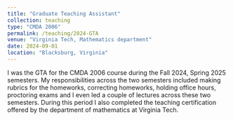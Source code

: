 ```yaml
---
title: "Graduate Teaching Assistant"
collection: teaching
type: "CMDA 2006"
permalink: /teaching/2024-GTA
venue: "Virginia Tech, Mathematics department"
date: 2024-09-01
location: "Blacksburg, Virginia"
---
```


I was the GTA for the CMDA 2006 course during the Fall 2024, Spring 2025 semesters. My responsibilities across the two semesters included making rubrics for the homeworks, correcting homeworks, holding office hours, proctoring exams and I even led a couple of lectures across these two semesters. During this period I also completed the teaching certification offered by the department of mathematics at Virginia Tech.